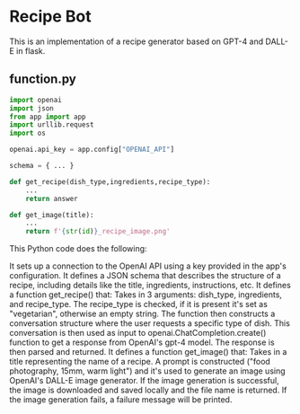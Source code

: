 # Recipe Bot
This is an implementation of a recipe generator based on GPT-4 and DALL-E in flask.

## function.py

```Python
import openai
import json
from app import app
import urllib.request
import os

openai.api_key = app.config["OPENAI_API"]

schema = { ... }

def get_recipe(dish_type,ingredients,recipe_type):
    ...
    return answer

def get_image(title):
    ...
    return f'{str(id)}_recipe_image.png'
```

This Python code does the following:

It sets up a connection to the OpenAI API using a key provided in the app's configuration.
It defines a JSON schema that describes the structure of a recipe, including details like the title, ingredients, instructions, etc.
It defines a function get_recipe() that:
Takes in 3 arguments: dish_type, ingredients, and recipe_type.
The recipe_type is checked, if it is present it's set as "vegetarian", otherwise an empty string.
The function then constructs a conversation structure where the user requests a specific type of dish.
This conversation is then used as input to openai.ChatCompletion.create() function to get a response from OpenAI's gpt-4 model.
The response is then parsed and returned.
It defines a function get_image() that:
Takes in a title representing the name of a recipe.
A prompt is constructed ("food photography, 15mm, warm light") and it's used to generate an image using OpenAI's DALL-E image generator.
If the image generation is successful, the image is downloaded and saved locally and the file name is returned.
If the image generation fails, a failure message will be printed.
